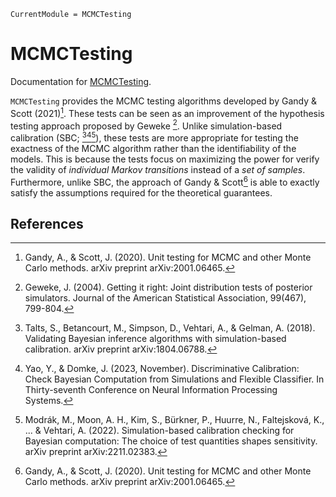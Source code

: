 ```@meta
CurrentModule = MCMCTesting
```

# MCMCTesting

Documentation for [MCMCTesting](https://github.com/Red-Portal/MCMCTesting.jl).

`MCMCTesting` provides the MCMC testing algorithms developed by Gandy & Scott (2021)[^GS2021].
These tests can be seen as an improvement of the hypothesis testing approach proposed by Geweke [^G2004].
Unlike simulation-based calibration (SBC; [^TBSVG2018][^YD2023][^MMKBPBHFGV2022]), these tests are more appropriate for testing the exactness of the MCMC algorithm rather than the identifiability of the models.
This is because the tests focus on maximizing the power for verify the validity of *individual Markov transitions* instead of a *set of samples*.
Furthermore, unlike SBC, the approach of Gandy & Scott[^GS2021] is able to exactly satisfy the assumptions required for the theoretical guarantees.


## References
[^GS2021]: Gandy, A., & Scott, J. (2020). Unit testing for MCMC and other Monte Carlo methods. arXiv preprint arXiv:2001.06465.
[^G2004]: Geweke, J. (2004). Getting it right: Joint distribution tests of posterior simulators. Journal of the American Statistical Association, 99(467), 799-804.
[^TBSVG2018]: Talts, S., Betancourt, M., Simpson, D., Vehtari, A., & Gelman, A. (2018). Validating Bayesian inference algorithms with simulation-based calibration. arXiv preprint arXiv:1804.06788.
[^YD2023]: Yao, Y., & Domke, J. (2023, November). Discriminative Calibration: Check Bayesian Computation from Simulations and Flexible Classifier. In Thirty-seventh Conference on Neural Information Processing Systems.
[^MMKBPBHFGV2022]: Modrák, M., Moon, A. H., Kim, S., Bürkner, P., Huurre, N., Faltejsková, K., ... & Vehtari, A. (2022). Simulation-based calibration checking for Bayesian computation: The choice of test quantities shapes sensitivity. arXiv preprint arXiv:2211.02383.

